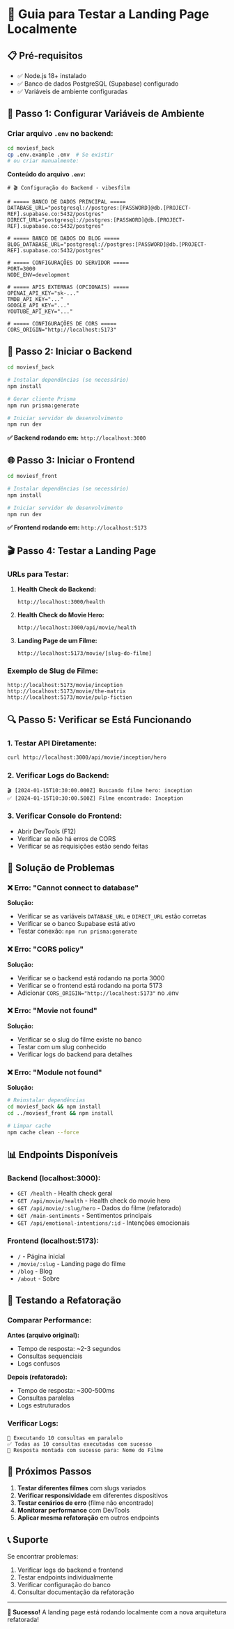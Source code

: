 # 🚀 Guia para Testar a Landing Page Localmente

## 📋 Pré-requisitos

- ✅ Node.js 18+ instalado
- ✅ Banco de dados PostgreSQL (Supabase) configurado
- ✅ Variáveis de ambiente configuradas

## 🔧 Passo 1: Configurar Variáveis de Ambiente

### Criar arquivo `.env` no backend:

```bash
cd moviesf_back
cp .env.example .env  # Se existir
# ou criar manualmente:
```

**Conteúdo do arquivo `.env`:**
```env
# 🎬 Configuração do Backend - vibesfilm

# ===== BANCO DE DADOS PRINCIPAL =====
DATABASE_URL="postgresql://postgres:[PASSWORD]@db.[PROJECT-REF].supabase.co:5432/postgres"
DIRECT_URL="postgresql://postgres:[PASSWORD]@db.[PROJECT-REF].supabase.co:5432/postgres"

# ===== BANCO DE DADOS DO BLOG =====
BLOG_DATABASE_URL="postgresql://postgres:[PASSWORD]@db.[PROJECT-REF].supabase.co:5432/postgres"

# ===== CONFIGURAÇÕES DO SERVIDOR =====
PORT=3000
NODE_ENV=development

# ===== APIS EXTERNAS (OPCIONAIS) =====
OPENAI_API_KEY="sk-..."
TMDB_API_KEY="..."
GOOGLE_API_KEY="..."
YOUTUBE_API_KEY="..."

# ===== CONFIGURAÇÕES DE CORS =====
CORS_ORIGIN="http://localhost:5173"
```

## 🚀 Passo 2: Iniciar o Backend

```bash
cd moviesf_back

# Instalar dependências (se necessário)
npm install

# Gerar cliente Prisma
npm run prisma:generate

# Iniciar servidor de desenvolvimento
npm run dev
```

**✅ Backend rodando em:** `http://localhost:3000`

## 🌐 Passo 3: Iniciar o Frontend

```bash
cd moviesf_front

# Instalar dependências (se necessário)
npm install

# Iniciar servidor de desenvolvimento
npm run dev
```

**✅ Frontend rodando em:** `http://localhost:5173`

## 🎬 Passo 4: Testar a Landing Page

### URLs para Testar:

1. **Health Check do Backend:**
   ```
   http://localhost:3000/health
   ```

2. **Health Check do Movie Hero:**
   ```
   http://localhost:3000/api/movie/health
   ```

3. **Landing Page de um Filme:**
   ```
   http://localhost:5173/movie/[slug-do-filme]
   ```

### Exemplo de Slug de Filme:
```
http://localhost:5173/movie/inception
http://localhost:5173/movie/the-matrix
http://localhost:5173/movie/pulp-fiction
```

## 🔍 Passo 5: Verificar se Está Funcionando

### 1. Testar API Diretamente:
```bash
curl http://localhost:3000/api/movie/inception/hero
```

### 2. Verificar Logs do Backend:
```
🎬 [2024-01-15T10:30:00.000Z] Buscando filme hero: inception
✅ [2024-01-15T10:30:00.500Z] Filme encontrado: Inception
```

### 3. Verificar Console do Frontend:
- Abrir DevTools (F12)
- Verificar se não há erros de CORS
- Verificar se as requisições estão sendo feitas

## 🐛 Solução de Problemas

### ❌ Erro: "Cannot connect to database"
**Solução:**
- Verificar se as variáveis `DATABASE_URL` e `DIRECT_URL` estão corretas
- Verificar se o banco Supabase está ativo
- Testar conexão: `npm run prisma:generate`

### ❌ Erro: "CORS policy"
**Solução:**
- Verificar se o backend está rodando na porta 3000
- Verificar se o frontend está rodando na porta 5173
- Adicionar `CORS_ORIGIN="http://localhost:5173"` no .env

### ❌ Erro: "Movie not found"
**Solução:**
- Verificar se o slug do filme existe no banco
- Testar com um slug conhecido
- Verificar logs do backend para detalhes

### ❌ Erro: "Module not found"
**Solução:**
```bash
# Reinstalar dependências
cd moviesf_back && npm install
cd ../moviesf_front && npm install

# Limpar cache
npm cache clean --force
```

## 📊 Endpoints Disponíveis

### Backend (localhost:3000):
- `GET /health` - Health check geral
- `GET /api/movie/health` - Health check do movie hero
- `GET /api/movie/:slug/hero` - Dados do filme (refatorado)
- `GET /main-sentiments` - Sentimentos principais
- `GET /api/emotional-intentions/:id` - Intenções emocionais

### Frontend (localhost:5173):
- `/` - Página inicial
- `/movie/:slug` - Landing page do filme
- `/blog` - Blog
- `/about` - Sobre

## 🎯 Testando a Refatoração

### Comparar Performance:

**Antes (arquivo original):**
- Tempo de resposta: ~2-3 segundos
- Consultas sequenciais
- Logs confusos

**Depois (refatorado):**
- Tempo de resposta: ~300-500ms
- Consultas paralelas
- Logs estruturados

### Verificar Logs:
```
🚀 Executando 10 consultas em paralelo
✅ Todas as 10 consultas executadas com sucesso
🎉 Resposta montada com sucesso para: Nome do Filme
```

## 🔄 Próximos Passos

1. **Testar diferentes filmes** com slugs variados
2. **Verificar responsividade** em diferentes dispositivos
3. **Testar cenários de erro** (filme não encontrado)
4. **Monitorar performance** com DevTools
5. **Aplicar mesma refatoração** em outros endpoints

## 📞 Suporte

Se encontrar problemas:
1. Verificar logs do backend e frontend
2. Testar endpoints individualmente
3. Verificar configuração do banco
4. Consultar documentação da refatoração

---

**🎉 Sucesso!** A landing page está rodando localmente com a nova arquitetura refatorada!
